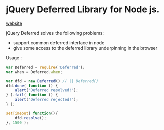 jQuery Deferred Library for Node js.
===========
[website](http://webspinner.github.com/Deferred)

jQuery Deferred solves the following problems:

* support common deferred interface in node
* give some access to the deferred library underpinning in the browser

Usage :

```javascript
var Deferred = require('Deferred');
var when = Deferred.when;

var dfd = new Deferred() // || Deferred()
dfd.done( function () {
	alert("Deferred resolved!");
} ).fail( function () {
	alert("Deferred rejected!");
} );

setTimeout( function(){
	dfd.resolve();
}, 1500 );
```